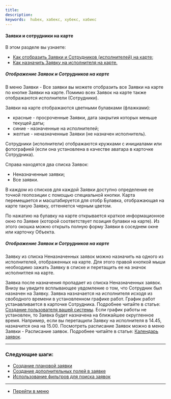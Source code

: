 ```yaml
---
title:
description:
keywords:  hubex, хабекс, хубекс, хабикс
---
```

<!--ШАБЛОН СТАТЬИ ДОДЕЛАТЬ КАК ОПУБЛИКУЮТ ФУНКЦИОНАЛ-->

#### Заявки и сотрудники на карте
В этом разделе вы узнаете:
<html>
<meta charset="utf-8">

<ul>
    <li><a href="#ticketsonmap">Как отобразить Заявки и Сотрудников (исполнителей) на карте;</a></li>
    <li><a href="#engineersonmap">Как назначить Заявку на исполнителя на карте.</a></li>

</ul>
</html>

<body>
<h5 id="ticketsonmap">Отображение Заявок и Сотрудников на карте</h5>
<p>В меню Заявки - Все заявки вы можете отобразить все Заявки на карте по кнопке Заявки на карте. Помимо всех Заявок на
    карте также отображаются исполнители (Сотрудники).</p>
<!--узнать про фильтры - они не работаю заявки не фильтруются по заказчикам объектам-->
<p>Заявки на карте отображаются цветными булавками (флажками):</p>
<ul>
    <li>красные - просроченные Заявки, дата закрытия которых меньше текущей даты;</li>
    <li>синие - назначенные на исполнителей;</li>
    <li>желтые - неназначенные Заявки (не назначен исполнитель).</li>
</ul>
<p>Сотрудники (исполнители) отображаются кружками с инициалами или фотографией (если она установлена в качестве аватара
    в карточке Сотрудника).</p>
<!--КАРТИНКА заявки и исполнители-->

<p>Справа находятся два списка Заявок: </p>
<ul>
    <li>Неназначенные заявки;</li>
    <li>Все заявки.</li>
</ul>
<p>В каждом из списков для каждой Заявки доступно определение ее точной геопозиции с помощью специальной кнопки. Карта
    перемещается и масштабируется для отобр
    Булавка, отображающая на карте такую Заявку, оттеняется черным цветом. </p>
<!--КАРТИНКА-->

<p>По нажатию на булавку на карте открывается краткое информационное окно по Заявке (которой соответствует позиция булавки
    на карте). Из этого окошка можно открыть полную форму Заявки в соседнем окне или карточку Объекта.</p>
<!--КАРТИНКА-->

<h5 id="engineersonmap">Отображение Заявок и Сотрудников на карте</h5>
<p>Заявку из списка Неназначенных заявок можно назначить на одного из исполнителей, отображенных на карте. Для этого
    правой кнопкой мыши необходимо зажать Заявку в списке и перетащить ее на значок исполнитлея на карте.</p>
<!--КАРТИНКА-->
<p>Заявка после назначения пропадает из списка Неназначенных заявок. Внизу вы увидите всплывающее увдомление о том, что
    Сотрудник был назначен на Заявку. Заявка назначается на исполнителя исходя из свободного времени в установленном
    графике работ. График работ устанавливается в карточке Сотрудника. Подробнее читайте в статье: <a
            href="https://wiki.hubex.ru/docs/FAQ/RU/user/CreatingUser.html">Создание пользователя
        вашей системы</a>. Если график работы не установлен, то Заявка будет назначена на ближайшее округленное время.
    Например, если вы перетащили Заявку на исполнителя в 14.45, назначится она на 15.00. Посмотреть расписание Заявок
    можно в меню Заявки - Расписание заявок. Подробнее читайте в статье: <a
            href="https://wiki.hubex.ru/docs/FAQ/RU/user/Calendar.html">Календарь заявок</a>.</p>
</body>

___
### Следующие шаги:
- [Создание плановой заявки](./PlannedTickets.md)
- [Создание дополнительных полей в заявке](./AdditionalFields.md)
- [Использование фильтров для поиска заявок](./Filters.md)


___
- [Перейти в меню](http://wiki.hubex.ru)
